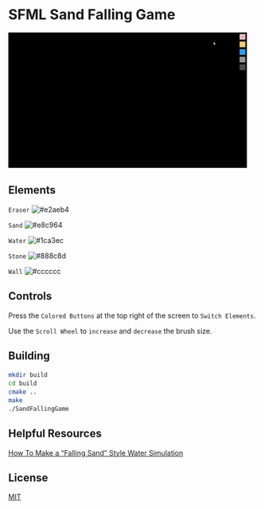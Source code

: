 # SFML Sand Falling Game
![Example Sand Gif](ExampleGif.gif)

## Elements
```Eraser``` ![#e2aeb4](https://via.placeholder.com/15/e2aeb4/000000?text=+)

```Sand``` ![#e8c964](https://via.placeholder.com/15/e8c964/000000?text=+)

```Water``` ![#1ca3ec](https://via.placeholder.com/15/1ca3ec/000000?text=+)

```Stone``` ![#888c8d](https://via.placeholder.com/15/888c8d/000000?text=+)

```Wall``` ![#cccccc](https://via.placeholder.com/15/cccccc/000000?text=+)


## Controls
Press the ```Colored Buttons``` at the top right of the screen to ```Switch Elements```.

Use the ```Scroll Wheel``` to ```increase``` and ```decrease``` the brush size.

## Building
```bash
mkdir build
cd build
cmake ..
make
./SandFallingGame
```

## Helpful Resources
[How To Make a “Falling Sand” Style Water Simulation](https://w-shadow.com/blog/2009/09/29/falling-sand-style-water-simulation/)

## License
[MIT](https://choosealicense.com/licenses/mit/)
